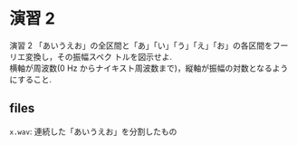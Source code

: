 # 演習 2
演習 2 「あいうえお」の全区間と「あ」「い」「う」「え」「お」の各区間をフーリエ変換し，その振幅スペク
トルを図示せよ.  
横軸が周波数(0 Hz からナイキスト周波数まで)，縦軸が振幅の対数となるようにすること.

## files
`x.wav`: 連続した「あいうえお」を分割したもの